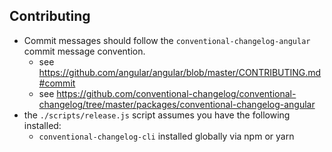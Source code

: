 ## Contributing

* Commit messages should follow the `conventional-changelog-angular` commit message convention.
    * see <https://github.com/angular/angular/blob/master/CONTRIBUTING.md#commit>
    * see <https://github.com/conventional-changelog/conventional-changelog/tree/master/packages/conventional-changelog-angular>
* the `./scripts/release.js` script assumes you have the following installed:
    * `conventional-changelog-cli` installed globally via npm or yarn
